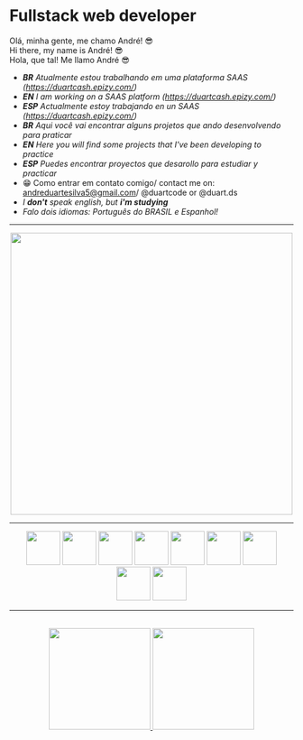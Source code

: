# Fullstack web developer

Olá, minha gente, me chamo André! 😎
<br />
Hi there, my name is André! 😎
<br />
Hola, que tal! Me llamo André 😎

- *__BR__ Atualmente estou trabalhando em uma plataforma SAAS (https://duartcash.epizy.com/)*
- *__EN__ I am working on a SAAS platform (https://duartcash.epizy.com/)*
- *__ESP__ Actualmente estoy trabajando en un SAAS (https://duartcash.epizy.com/)*
- *__BR__ Aqui você vai encontrar alguns projetos que ando desenvolvendo para praticar*
- *__EN__ Here you will find some projects that I've been developing to practice*
- *__ESP__ Puedes encontrar proyectos que desarollo para estudiar y practicar*
- 😁 Como entrar em contato comigo/ contact me on: andreduartesilva5@gmail.com/ @duartcode or @duart.ds
- *I __don't__ speak english, but __i'm studying__*
- *Falo dois idiomas: Português do BRASIL e Espanhol!*
<hr/>
<div align="center">
<!-- <img width="400" align="center" src="https://github.com/andredevelop/andreduarte/assets/73521282/afa06316-394b-4b2f-9875-3c0c3a9cd9f9" /> -->
<img width="500" align="center" src="https://github.com/andredevelop/andredevelop/assets/73521282/4cbe9fcd-862f-4eb6-a994-430849a0c204" />
</div>
<hr/>
<div align="center">
<img width="60" src="https://cdn.jsdelivr.net/gh/devicons/devicon/icons/php/php-plain.svg" />
<img width="60" src="https://cdn.jsdelivr.net/gh/devicons/devicon/icons/mysql/mysql-original-wordmark.svg" />     
<img width="60" src="https://cdn.jsdelivr.net/gh/devicons/devicon/icons/css3/css3-plain-wordmark.svg" />
<img width="60" src="https://cdn.jsdelivr.net/gh/devicons/devicon/icons/html5/html5-plain-wordmark.svg" />
<img width="60" src="https://cdn.jsdelivr.net/gh/devicons/devicon/icons/javascript/javascript-original.svg" />
<img width="60" src="https://cdn.jsdelivr.net/gh/devicons/devicon/icons/jquery/jquery-plain-wordmark.svg" />
<img width="60" src="https://cdn.jsdelivr.net/gh/devicons/devicon/icons/wordpress/wordpress-plain.svg" />
<img width="60" src="https://cdn.jsdelivr.net/gh/devicons/devicon/icons/filezilla/filezilla-plain.svg" />
<img width="60" src="https://cdn.jsdelivr.net/gh/devicons/devicon/icons/git/git-plain.svg" />
</div>
<hr/>
<br/>
<div align="center">
<a href="https://github.com/andredevelop">

<img height="180em" src="https://github-readme-stats.vercel.app/api?username=anuraghazra&show_icons=true&theme=radical"/>
<img height="180em" src="(https://github-readme-stats.vercel.app/api/top-langs/?username=anuraghazra&layout=compact)](https://github.com/anuraghazra/github-readme-stats)"/>
</div>
